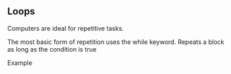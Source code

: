 
## Loops

Computers are ideal for repetitive tasks.

The most basic form of repetition uses the while keyword. 
Repeats a block as long as the condition is true

Example 
